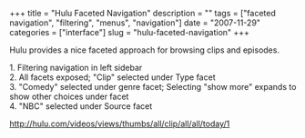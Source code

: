 +++
title = "Hulu Faceted Navigation"
description = ""
tags = ["faceted navigation", "filtering", "menus", "navigation"]
date = "2007-11-29"
categories = ["interface"]
slug = "hulu-faceted-navigation"
+++


<p>Hulu provides a nice faceted approach for browsing clips and episodes.</p>
<div id="screens-full" class="clear"><div class="caption">1. Filtering navigation in left sidebar</div><div class="fullimg clear"><a href="//media.konigi.com/interface/hulu-facetednav-1.png" class="group" rel="group" title="1. Filtering navigation in left sidebar"><img src="//media.konigi.com/interface/hulu-facetednav-1.png" alt="" class="img-responsive"></a></div></div><div id="screens-full" class="clear"><div class="caption">2. All facets exposed; &quot;Clip&quot; selected under Type facet</div><div class="fullimg clear"><a href="//media.konigi.com/interface/hulu-facetednav-2.png" class="group" rel="group" title="2. All facets exposed; &quot;Clip&quot; selected under Type facet"><img src="//media.konigi.com/interface/hulu-facetednav-2.png" alt="" class="img-responsive"></a></div></div><div id="screens-full" class="clear"><div class="caption">3. &quot;Comedy&quot; selected under genre facet; Selecting &quot;show more&quot; expands to show other choices under facet</div><div class="fullimg clear"><a href="//media.konigi.com/interface/hulu-facetednav-3.png" class="group" rel="group" title="3. &quot;Comedy&quot; selected under genre facet; Selecting &quot;show more&quot; expands to show ot..."><img src="//media.konigi.com/interface/hulu-facetednav-3.png" alt="" class="img-responsive"></a></div></div><div id="screens-full" class="clear"><div class="caption">4. &quot;NBC&quot; selected under Source facet</div><div class="fullimg clear"><a href="//media.konigi.com/interface/hulu-facetednav-4.png" class="group" rel="group" title="4. &quot;NBC&quot; selected under Source facet"><img src="//media.konigi.com/interface/hulu-facetednav-4.png" alt="" class="img-responsive"></a></div></div>        
<p><a href="http://hulu.com/videos/views/thumbs/all/clip/all/all/today/1">http://hulu.com/videos/views/thumbs/all/clip/all/all/today/1</a></p>

